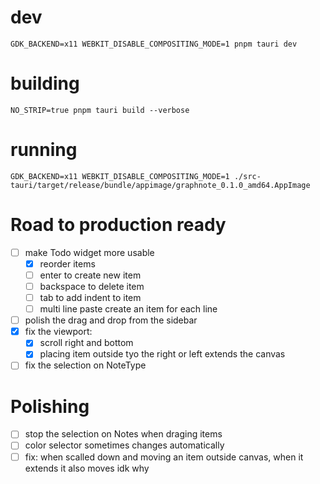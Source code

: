 # dev

```
GDK_BACKEND=x11 WEBKIT_DISABLE_COMPOSITING_MODE=1 pnpm tauri dev
```

# building

```
NO_STRIP=true pnpm tauri build --verbose
```

# running

```
GDK_BACKEND=x11 WEBKIT_DISABLE_COMPOSITING_MODE=1 ./src-tauri/target/release/bundle/appimage/graphnote_0.1.0_amd64.AppImage
```

# Road to production ready

- [ ] make Todo widget more usable
  - [x] reorder items
  - [ ] enter to create new item
  - [ ] backspace to delete item
  - [ ] tab to add indent to item
  - [ ] multi line paste create an item for each line
- [ ] polish the drag and drop from the sidebar
- [x] fix the viewport:
  - [x] scroll right and bottom
  - [x] placing item outside tyo the right or left extends the canvas
- [ ] fix the selection on NoteType

# Polishing

- [ ] stop the selection on Notes when draging items
- [ ] color selector sometimes changes automatically
- [ ] fix: when scalled down and moving an item outside canvas, when it extends it also moves idk why
